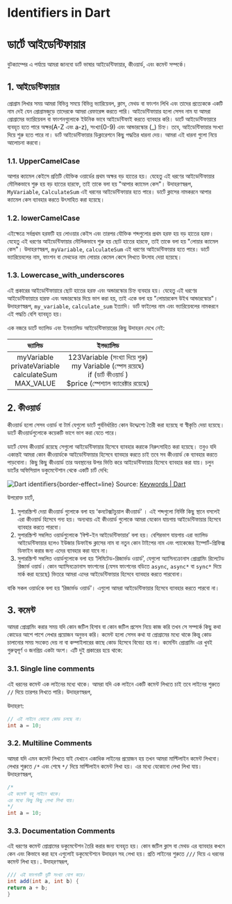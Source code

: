 # Identifiers in Dart

# ডার্টে আইডেন্টিফায়ার

বুটক্যাম্পের এ পর্যায়ে আমরা জানবো ডার্ট ভাষার আইডেন্টিফায়ার, কীওয়ার্ড, এবং কমেন্ট সম্পর্কে।

## 1. আইডেন্টিফায়ার

প্রোগ্রাম লিখার সময় আমরা বিভিন্ন সময়ে বিভিন্ন ভ্যারিয়েবল, ক্লাস, মেথড বা ফাংশন লিখি এবং তাদের প্রত্যেককে একটি নাম দেই
যেন প্রোগ্রামজুড়ে তাদেরকে আমরা রেফারেন্স করতে পারি। আইডেন্টিফায়ার হলো সেসব নাম যা আমরা প্রোগ্রামের ভ্যারিয়েবল বা
ফাংশনগুলোকে ইউনিক ভাবে আইডেন্টিফাই করতে ব্যাবহার করি।
ডার্টে আইডেন্টিফায়ারে ব্যবহৃত হতে পারে অক্ষর(A-Z এবং a-z), সংখ্যা(0-9) এবং আন্ডারস্কোর (_) চিহ্ন। তবে, আইডেন্টিফায়ার
সংখ্যা দিয়ে শুরু হতে পারে না। ডার্ট আইডেন্টিফায়ার ডিক্লারেশনে কিছু পদ্ধতির ধারনা দেয়। আমরা এই ধারনা গুলো নিয়ে আলোচনা
করবো।

### 1.1. UpperCamelCase

আপার ক্যামেল কেইসে প্রতিটি যৌক্তিক ওয়ার্ডের প্রথম অক্ষর বড় হাতের হয়। যেহেতু এই ধরণের আইডেন্টিফায়ার মৌলিকভাবে শুরু হয় বড়
হাতের হারফে, তাই তাকে বলা হয় "আপার ক্যামেল কেস"। উদাহরণস্বরূপ, `MyVariable`, `CalculateSum` এই ধরনের আইডেন্টিফায়ার হতে
পারে। ডার্টে ক্লাসের নামকরনে আপার ক্যামেল কেস ব্যাবহার করতে উৎসাহিত করা হয়েছে।

### 1.2. lowerCamelCase

এইক্ষেত্রে সর্বপ্রথম হরফটি হয় লোওয়ার কেইস এবং তারপর যৌক্তিক শব্দগুলোর প্রথম হরফ হয় বড় হাতের হরফ। যেহেতু এই ধরণের
আইডেন্টিফায়ার মৌলিকভাবে শুরু হয় ছোট হাতের হারফে, তাই তাকে বলা হয় "লোয়ার ক্যামেল কেস"।
উদাহরণস্বরূপ, `myVariable`, `calculateSum` এই ধরণের আইডেন্টিফায়ার হতে পারে। ডার্টে ভ্যারিয়েবলের নাম, ফাংশন বা মেথডের নাম
লোয়ার কেমেল কেসে লিখতে উৎসাহ দেয়া হয়েছে।

### 1.3. Lowercase_with_underscores

এই প্রকারের আইডেন্টিফায়ারে ছোট হাতের হরফ এবং অন্ডারস্কোর চিহ্ন ব্যবহার হয়। যেহেতু এই ধরণের আইডেন্টিফায়ারে হারফ এবং
অন্ডারস্কোর দিয়ে ভাগ করা হয়, তাই একে বলা হয় "লোয়ারকেস উইথ আন্ডারস্কোর"। উদাহরণস্বরূপ, `my_variable`, `calculate_sum`
ইত্যাদি। ডার্ট ফাইলের নাম এবং ভ্যারিয়েবলের নামকরনে এই পদ্ধতি বেশি ব্যাবহৃত হয়।

এক নজরে ডার্টে ভ্যালিড এবং ইনভ্যালিড আইডেন্টিফায়ারের কিছু উদাহরন দেখে নেই:

|                            ভ্যালিড                             |                                                           ইনভ্যালিড                                                            |
|:--------------------------------------------------------------:|:------------------------------------------------------------------------------------------------------------------------------:|
| myVariable<br/>privateVariable<br/> calculateSum<br/>MAX_VALUE | 123Variable (সংখ্যা দিয়ে শুরু)<br/>my Variable (স্পেস রয়েছে)<br/>if (ডার্ট কীওয়ার্ড )<br/>$price (স্পেশ্যাল ক্যারেক্টার রয়েছে) |

## 2. কীওয়ার্ড

কীওয়ার্ড হলো সেসব ওয়ার্ড বা টার্ম যেগুলো ডার্টে পুর্বনির্ধারিত কোন উদ্দ্যেশ্যে তৈরী করা হয়েছে বা স্বীকৃতি দেয়া হয়েছে।
ডার্টে কীওয়ার্ডগুলোকে কয়েকটি ভাগে ভাগ করা যেতে পারে।

ডার্টে যেসব কীওয়ার্ড রয়েছে সেগুলো আইডেন্টিফায়ার হিসেবে ব্যাবহার করাকে নিরুৎসাহিত করা হয়েছে। তবুও যদি একান্তই আমরা কোন
কীওয়ার্ডকে আইডেন্টিফায়ার হিসেবে ব্যাবহার করতে চাই তবে সব কীওয়ার্ড কে ব্যাবহার করতে পাড়বোনা। কিছু কিছু কীওয়ার্ড তার
অবস্থানের উপর ভিত্তি করে আইডেন্টিফায়ার হিসেবে ব্যাবহার করা যায়। চলুন ডার্টের অফিসিয়াল ডকুমেন্টেশান থেকে একটি চার্ট দেখি:

![Dart identifiers](identifiers_dart.png){border-effect=line}
Source: [Keywords | Dart](https://dart.dev/language/keywords)

উপরোক্ত চার্টে,

1. সুপারস্ক্রিপ্ট দেয়া কীওয়ার্ড গুলোকে বলা হয় ‘কনটেক্সটচুয়াল কীওয়ার্ড’ । এই শব্দগুলো নির্দিষ্ট কিছু স্থানে বসলেই এরা
   কীওয়ার্ড হিসেবে গন্য হয়। অন্যথায় এই কীওয়ার্ড গুলোকে আমরা যেকোন যায়গায় আইডেন্টিফায়ার হিসেবে ব্যাবহার করতে পারবো।
2. সুপারস্ক্রিপ্ট সম্বলিত ওয়ার্ডগুলোকে ‘বিল্ট-ইন আইডেন্টিফায়ার’ বলা হয়। বেশিরভাগ যায়গায় এরা ভ্যালিড আইডেন্টিফায়ার হলেও
   ইউজার ডিফাইন্ড ক্লাসের নাম বা নতুন কোন টাইপের নাম এবং প্যাকেজের ইম্পোর্ট-প্রিফিক্স ডিফাইন করার জন্য এদের ব্যাবহার করা
   যাবে না।
3. সুপারস্ক্রিপ্ট সম্বলিত ওয়ার্ডগুলোকে বলা হয় ‘লিমিটেড-রিজার্ভড ওয়ার্ড’, যেগুলো অ্যাসিনক্রোনাস প্রোগ্রামিং রিলেটেড
   রিজার্ভ ওয়ার্ড। কোন অ্যাসিনক্রোনাস ফাংশনের (যেসব ফাংশনের বডিতে `async`, `async*`  বা `sync*` দিয়ে মার্ক করা হয়েছে)
   ভিতরে আমরা এদের আইডেন্টিফায়ার হিসেবে ব্যাবহার করতে পারবোনা।

বাকি সকল ওয়ার্ডকে বলা হয় ‘রিজার্ভড ওয়ার্ড’। এগুলো আমরা আইডেন্টিফায়ার হিসেবে ব্যাবহার করতে পারবো না।

## 3. কমেন্ট

আমরা প্রোগ্রামিং করার সময় যদি কোন জটিল হিসাব বা কোন জটিল প্রসেস নিয়ে কাজ করি তখন সে সম্পর্কে কিছু কথা কোডের আশে পাশে
লেখার প্রয়োজন অনুভব করি। কমেন্ট হলো সেসব কথা যা প্রোগ্রামের মধ্যে থাকে কিন্তু কোড চালানোর সময় সংকেত দেয় না বা
কম্পাইলারের কাছে কোড হিসেবে বিবেচ্য হয় না। কমেন্টিং প্রোগ্রামিং এর খুবই গুরুত্বপূর্ণ ও জনপ্রিয় একটা অংশ। এটি দুই
প্রকারের হয়ে থাকে:

### 3.1. Single line comments

এই ধরনের কমেন্ট এক লাইনের মধ্যে থাকে। আমরা যদি এক লাইনে একটি কমেন্ট লিখতে চাই তবে লাইনের শুরুতে  `//`  দিয়ে তারপর লিখতে
পারি। উদাহরণস্বরূপ,

উদাহরণ:

```Java
// এই লাইনে কোনো কোড চলছে না।
int a = 10;
```

### 3.2. Multiline Comments

আমরা যদি এমন কমেন্ট লিখতে যাই যেখানে একাধিক লাইনের প্রয়োজন হয় তখন আমরা মাল্টিলাইন কমেন্ট লিখবো। লেখার শুরুতে `/*` এবং
শেষে `*/` দিয়ে মাল্টিলাইন কমেন্ট লিখা হয়। এর মধ্যে যেকোনো লেখা লিখা যায়। উদাহরণস্বরূপ,

```Java
/*
এই কমেন্ট বহু লাইনে থাকে।
এর মধ্যে কিছু কিছু লেখা লিখা যায়।
*/
int a = 10;
```

### 3.3. Documentation Comments

এই ধরণের কমেন্ট প্রোগ্রামের ডকুমেন্টেশন তৈরি করার জন্য ব্যবহৃত হয়। কোন জটিল ক্লাস বা মেথড এর ব্যাবহার কখনে কেন এবং
কিভাবে করা হবে এগুলোই ডকুমেন্টেশনে উদাহরন সহ লেখা হয়। প্রতি লাইনের শুরুতে `///` দিয়ে এ ধরনের কমেন্ট লিখা হয়।.
উদাহরণস্বরূপ,

```Java
/// এই ফাংশনটি দুটি সংখ্যা যোগ করে।
int add(int a, int b) {
return a + b;
}
```


